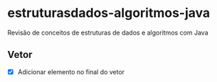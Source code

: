 # estruturasdados-algoritmos-java

Revisão de conceitos de estruturas de dados e algoritmos com Java

## Vetor

- [x] Adicionar elemento no final do vetor
